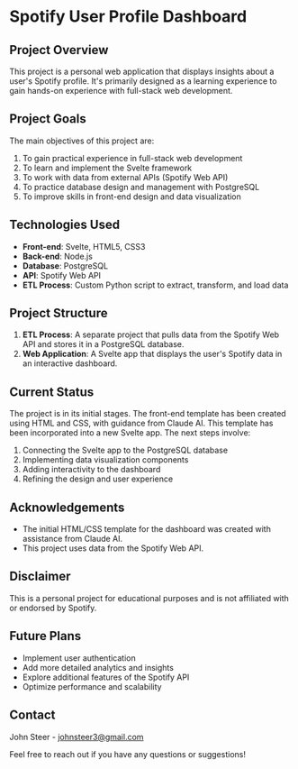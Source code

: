 # Spotify User Profile Dashboard

## Project Overview

This project is a personal web application that displays insights about a user's Spotify profile. It's primarily designed as a learning experience to gain hands-on experience with full-stack web development.

## Project Goals

The main objectives of this project are:

1. To gain practical experience in full-stack web development
2. To learn and implement the Svelte framework
3. To work with data from external APIs (Spotify Web API)
4. To practice database design and management with PostgreSQL
5. To improve skills in front-end design and data visualization

## Technologies Used

- **Front-end**: Svelte, HTML5, CSS3
- **Back-end**: Node.js
- **Database**: PostgreSQL
- **API**: Spotify Web API
- **ETL Process**: Custom Python script to extract, transform, and load data

## Project Structure

1. **ETL Process**: A separate project that pulls data from the Spotify Web API and stores it in a PostgreSQL database.
2. **Web Application**: A Svelte app that displays the user's Spotify data in an interactive dashboard.

## Current Status

The project is in its initial stages. The front-end template has been created using HTML and CSS, with guidance from Claude AI. This template has been incorporated into a new Svelte app. The next steps involve:

1. Connecting the Svelte app to the PostgreSQL database
2. Implementing data visualization components
3. Adding interactivity to the dashboard
4. Refining the design and user experience

## Acknowledgements

- The initial HTML/CSS template for the dashboard was created with assistance from Claude AI.
- This project uses data from the Spotify Web API.

## Disclaimer

This is a personal project for educational purposes and is not affiliated with or endorsed by Spotify.

## Future Plans

- Implement user authentication
- Add more detailed analytics and insights
- Explore additional features of the Spotify API
- Optimize performance and scalability

## Contact

John Steer - johnsteer3@gmail.com

Feel free to reach out if you have any questions or suggestions!

